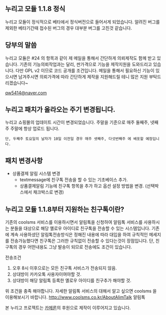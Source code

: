## 누리고 모듈 1.1.8 정식

누리고 모듈이 정식적으로 베타에서 정식버전으로 들어서게 되었습니다.
알려진 버그를 제외한 베타기간때 접수된 버그의 경우 대부분 버그를 고친것 같습니다.

## 당부의 말씀
누리고 모듈은 #24 의 항목과 같이 제 메일을 통해서 간단하게 의뢰제작도 함께 받고 있습니다. 기존의 기능의뢰작업과는 달리, 싼가격으로 기능을 제작지원을 도와드리고 있습니다. 다만 GPL v2 이므로 코드 공개를 조건입니다. 메일을 통해서 필요하신 기능이 있으시면 남겨주시면 의뢰가격에 따라 간단하게 제작을 지원해드릴 테니 많은 지원 부탁드리겠습니다~

qw5414@naver.com

## 누리고 패치가 올라오는 주기 변경됩니다.
누리고 쇼핑몰의 업데이트 시간이 변경되었습니다.
주말을 기준으로 매주 둘째주, 넷째주 주말에 항상 업로드 됩니다.

`단, 두째주 토요일의 날자가 10일 이전일 경우 매주 셋째주, 다섯번째주 에 배포할 예정입니다.`


## 패치 변경사항
* 상품결제 알림 시스템 변경
	* textmessage에 친구톡 전송을 할 수 있는 기초베이스 추가.
	* 상품결제알림 기능에 친구톡 항목을 추가 하고 옵션 설정 방법을 변경. (선택박스에서 채크박스로 변경)
	
## 누리고 모듈 1.1.8부터 지원하는 친구톡이란?
기존의 coolsms 서비스를 이용하시면서 알림톡을 신청하여 알림톡 서비스를 사용하시는 분들을 대상으로 해당 옐로우 아이디로 친구톡을 전송할 수 있는 시스템입니다.
기존에 계속 사용하셨던 알림톡전송방식은 정해진 내용에 따라 대입을 하여 규칙적인 메세지를 전송가능했다면 친구톡은 그러한 규칙없이 전송할 수 있다는것이 장점입니다.
단, 친구톡의 경우 어떤내용도 그냥 발송이 되므로 전송에도 조건이 있습니다.

전송조건
1. 오후 8시 이후으로는 모든 친구톡 서비스가 전송되지 않음.
2. 상대방이 카카오톡 사용자이여야할 것.
3. 상대방이 해당 알림톡 등록한 옐로우 아이디를 친구추가 해야할 것.

위 조건을 충족 해야합니다. 자세한 알림톡 서비스의 대해서 알고 싶으면 coolsms 을 이용해보시기 바랍니다.
http://www.coolsms.co.kr/AboutAlimTalk 알림톡

본 누리고 프로젝트는 [카메론](http://www.cameron.co.kr)의 후원으로 제작이 이루어지고 있습니다.